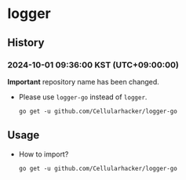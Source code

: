 # logger

## History
### 2024-10-01 09:36:00 KST (UTC+09:00:00)
**Important** repository name has been changed.
- Please use `logger-go` instead of `logger`.
    ```shell
    go get -u github.com/Cellularhacker/logger-go
    ```

## Usage
- How to import?
    ```shell
    go get -u github.com/Cellularhacker/logger-go
    ```